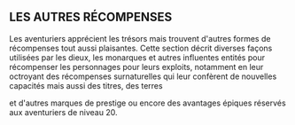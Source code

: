 ## LES AUTRES RÉCOMPENSES


Les aventuriers apprécient les trésors mais trouvent
d'autres formes de récompenses tout aussi plaisantes. Cette
section décrit diverses façons utilisées par les dieux, les
monarques et autres influentes entités pour récompenser
les personnages pour leurs exploits, notamment en leur
octroyant des récompenses surnaturelles qui leur confèrent
de nouvelles capacités mais aussi des titres, des terres

et d'autres marques de prestige ou encore des avantages
épiques réservés aux aventuriers de niveau 20.
